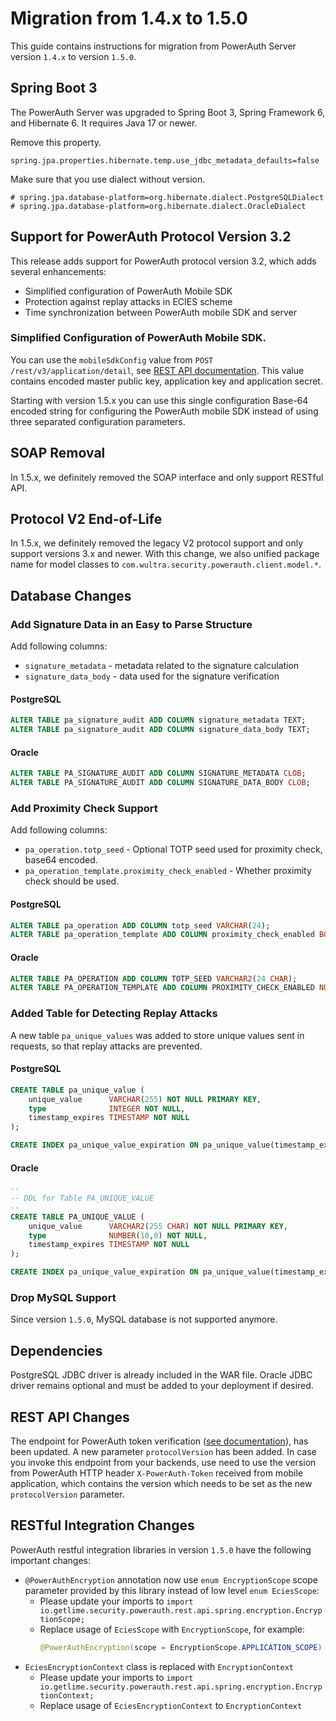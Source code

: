 # Migration from 1.4.x to 1.5.0

This guide contains instructions for migration from PowerAuth Server version `1.4.x` to version `1.5.0`.

## Spring Boot 3

The PowerAuth Server was upgraded to Spring Boot 3, Spring Framework 6, and Hibernate 6.
It requires Java 17 or newer.

Remove this property.

`spring.jpa.properties.hibernate.temp.use_jdbc_metadata_defaults=false`

Make sure that you use dialect without version.

```properties
# spring.jpa.database-platform=org.hibernate.dialect.PostgreSQLDialect
# spring.jpa.database-platform=org.hibernate.dialect.OracleDialect
```

## Support for PowerAuth Protocol Version 3.2

This release adds support for PowerAuth protocol version 3.2, which adds several enhancements:
- Simplified configuration of PowerAuth Mobile SDK
- Protection against replay attacks in ECIES scheme
- Time synchronization between PowerAuth mobile SDK and server

### Simplified Configuration of PowerAuth Mobile SDK. 

You can use the `mobileSdkConfig` value from `POST /rest/v3/application/detail`, see [REST API documentation](WebServices-Methods.md#method-getapplicationdetail). This value contains encoded master public key, application key and application secret.

Starting with version 1.5.x you can use this single configuration Base-64 encoded string for configuring the PowerAuth mobile SDK instead of using three separated configuration parameters.

## SOAP Removal

In 1.5.x, we definitely removed the SOAP interface and only support RESTful API.

## Protocol V2 End-of-Life

In 1.5.x, we definitely removed the legacy V2 protocol support and only support versions 3.x and newer. With this change, we also unified package name for model classes to `com.wultra.security.powerauth.client.model.*`.

## Database Changes

### Add Signature Data in an Easy to Parse Structure

Add following columns:
 - `signature_metadata` - metadata related to the signature calculation
 - `signature_data_body` - data used for the signature verification

#### PostgreSQL

```sql
ALTER TABLE pa_signature_audit ADD COLUMN signature_metadata TEXT;
ALTER TABLE pa_signature_audit ADD COLUMN signature_data_body TEXT;
```

#### Oracle

```sql
ALTER TABLE PA_SIGNATURE_AUDIT ADD COLUMN SIGNATURE_METADATA CLOB;
ALTER TABLE PA_SIGNATURE_AUDIT ADD COLUMN SIGNATURE_DATA_BODY CLOB;
```


### Add Proximity Check Support

Add following columns:
- `pa_operation.totp_seed` - Optional TOTP seed used for proximity check, base64 encoded.
- `pa_operation_template.proximity_check_enabled` - Whether proximity check should be used.


#### PostgreSQL

```sql
ALTER TABLE pa_operation ADD COLUMN totp_seed VARCHAR(24);
ALTER TABLE pa_operation_template ADD COLUMN proximity_check_enabled BOOLEAN NOT NULL DEFAULT FALSE;
```


#### Oracle

```sql
ALTER TABLE PA_OPERATION ADD COLUMN TOTP_SEED VARCHAR2(24 CHAR);
ALTER TABLE PA_OPERATION_TEMPLATE ADD COLUMN PROXIMITY_CHECK_ENABLED NUMBER(1, 0) DEFAULT 0 NOT NULL;
```

### Added Table for Detecting Replay Attacks

A new table `pa_unique_values` was added to store unique values sent in requests, so that replay attacks are prevented.

#### PostgreSQL

```sql
CREATE TABLE pa_unique_value (
    unique_value      VARCHAR(255) NOT NULL PRIMARY KEY,
    type              INTEGER NOT NULL,
    timestamp_expires TIMESTAMP NOT NULL
);

CREATE INDEX pa_unique_value_expiration ON pa_unique_value(timestamp_expires);
```

#### Oracle

```sql
--
-- DDL for Table PA_UNIQUE_VALUE
--
CREATE TABLE PA_UNIQUE_VALUE (
    unique_value      VARCHAR2(255 CHAR) NOT NULL PRIMARY KEY,
    type              NUMBER(10,0) NOT NULL,
    timestamp_expires TIMESTAMP NOT NULL
);

CREATE INDEX pa_unique_value_expiration ON pa_unique_value(timestamp_expires);
```

### Drop MySQL Support

Since version `1.5.0`, MySQL database is not supported anymore.


## Dependencies

PostgreSQL JDBC driver is already included in the WAR file.
Oracle JDBC driver remains optional and must be added to your deployment if desired.


## REST API Changes

The endpoint for PowerAuth token verification ([see documentation](./WebServices-Methods.md#method-validatetoken)), has been updated. A new parameter `protocolVersion` has been added. In case you invoke this endpoint from your backends, use need to use the version from PowerAuth HTTP header `X-PowerAuth-Token` received from mobile application, which contains the version which needs to be set as the new `protocolVersion` parameter. 


## RESTful Integration Changes

PowerAuth restful integration libraries in version `1.5.0` have the following important changes:

- `@PowerAuthEncryption` annotation now use `enum EncryptionScope` scope parameter provided by this library instead of low level `enum EciesScope`:
  - Please update your imports to `import io.getlime.security.powerauth.rest.api.spring.encryption.EncryptionScope;`
  - Replace usage of `EciesScope` with `EncryptionScope`, for example:
    ```java
    @PowerAuthEncryption(scope = EncryptionScope.APPLICATION_SCOPE)
    ```
- `EciesEncryptionContext` class is replaced with `EncryptionContext`
  - Please update your imports to `import io.getlime.security.powerauth.rest.api.spring.encryption.EncryptionContext;`
  - Replace usage of `EciesEncryptionContext` to `EncryptionContext`
